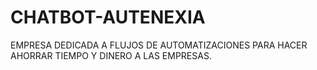 # CHATBOT-AUTENEXIA
EMPRESA DEDICADA A FLUJOS DE AUTOMATIZACIONES PARA HACER AHORRAR TIEMPO Y DINERO A LAS EMPRESAS.

